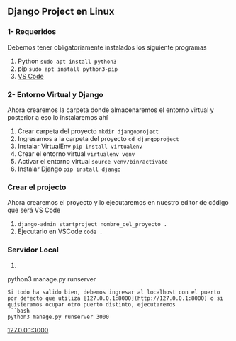 ## Django Project en Linux
### 1- Requeridos
Debemos tener obligatoriamente instalados los siguiente programas
1. Python `sudo apt install python3`
2. pip `sudo apt install python3-pip`
3. [VS Code](https://code.visualstudio.com/sha/download?build=stable&os=linux-deb-x64)

### 2- Entorno Virtual y Django
Ahora crearemos la carpeta donde almacenaremos el entorno virtual y posterior a eso lo instalaremos ahí
1. Crear carpeta del proyecto `mkdir djangoproject`
2. Ingresamos a la carpeta del proyecto `cd djangoproject`
3. Instalar VirtualEnv `pip install virtualenv`
4. Crear el entorno virtual `virtualenv venv`
5. Activar el entorno virtual `source venv/bin/activate`
6. Instalar Django `pip install django`

### Crear el projecto
Ahora crearemos el proyecto y lo ejecutaremos en nuestro editor de código que será VS Code
1. `django-admin startproject nombre_del_proyecto .`
2. Ejecutarlo en VSCode `code .`

### Servidor Local
1. ```bash
python3 manage.py runserver
```
Si todo ha salido bien, debemos ingresar al localhost con el puerto por defecto que utiliza [127.0.0.1:8000](http://127.0.0.1:8000) o si quisieramos ocupar otro puerto distinto, ejecutaremos 
```bash 
python3 manage.py runserver 3000
```
[127.0.0.1:3000](http://127.0.0.1:3000)
